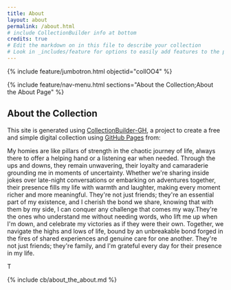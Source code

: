 ```yaml
---
title: About
layout: about
permalink: /about.html
# include CollectionBuilder info at bottom
credits: true
# Edit the markdown on in this file to describe your collection
# Look in _includes/feature for options to easily add features to the page
---
```


{% include feature/jumbotron.html objectid="collOO4" %}

{% include feature/nav-menu.html sections="About the Collection;About the About Page" %}

## About the Collection

This site is generated using [CollectionBuilder-GH](https://collectionbuilding.github.io/gh/), a project to create a free and simple digital collection using [GitHub Pages](https://pages.github.com/) from: 

My homies are like pillars of strength in the chaotic journey of life, always there to offer a helping hand or a listening ear when needed. Through the ups and downs, they remain unwavering, their loyalty and camaraderie grounding me in moments of uncertainty. Whether we're sharing inside jokes over late-night conversations or embarking on adventures together, their presence fills my life with warmth and laughter, making every moment richer and more meaningful. They're not just friends; they're an essential part of my existence, and I cherish the bond we share, knowing that with them by my side, I can conquer any challenge that comes my way.They're the ones who understand me without needing words, who lift me up when I'm down, and celebrate my victories as if they were their own. Together, we navigate the highs and lows of life, bound by an unbreakable bond forged in the fires of shared experiences and genuine care for one another. They're not just friends; they're family, and I'm grateful every day for their presence in my life.




T




{% include cb/about_the_about.md %} 
